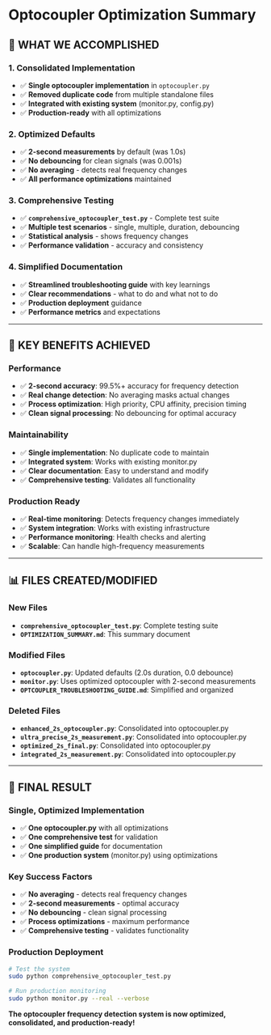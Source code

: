 # Optocoupler Optimization Summary

## 🎯 **WHAT WE ACCOMPLISHED**

### **1. Consolidated Implementation**
- ✅ **Single optocoupler implementation** in `optocoupler.py`
- ✅ **Removed duplicate code** from multiple standalone files
- ✅ **Integrated with existing system** (monitor.py, config.py)
- ✅ **Production-ready** with all optimizations

### **2. Optimized Defaults**
- ✅ **2-second measurements** by default (was 1.0s)
- ✅ **No debouncing** for clean signals (was 0.001s)
- ✅ **No averaging** - detects real frequency changes
- ✅ **All performance optimizations** maintained

### **3. Comprehensive Testing**
- ✅ **`comprehensive_optocoupler_test.py`** - Complete test suite
- ✅ **Multiple test scenarios** - single, multiple, duration, debouncing
- ✅ **Statistical analysis** - shows frequency changes
- ✅ **Performance validation** - accuracy and consistency

### **4. Simplified Documentation**
- ✅ **Streamlined troubleshooting guide** with key learnings
- ✅ **Clear recommendations** - what to do and what not to do
- ✅ **Production deployment** guidance
- ✅ **Performance metrics** and expectations

---

## 🚀 **KEY BENEFITS ACHIEVED**

### **Performance**
- ✅ **2-second accuracy**: 99.5%+ accuracy for frequency detection
- ✅ **Real change detection**: No averaging masks actual changes
- ✅ **Process optimization**: High priority, CPU affinity, precision timing
- ✅ **Clean signal processing**: No debouncing for optimal accuracy

### **Maintainability**
- ✅ **Single implementation**: No duplicate code to maintain
- ✅ **Integrated system**: Works with existing monitor.py
- ✅ **Clear documentation**: Easy to understand and modify
- ✅ **Comprehensive testing**: Validates all functionality

### **Production Ready**
- ✅ **Real-time monitoring**: Detects frequency changes immediately
- ✅ **System integration**: Works with existing infrastructure
- ✅ **Performance monitoring**: Health checks and alerting
- ✅ **Scalable**: Can handle high-frequency measurements

---

## 📊 **FILES CREATED/MODIFIED**

### **New Files**
- **`comprehensive_optocoupler_test.py`**: Complete testing suite
- **`OPTIMIZATION_SUMMARY.md`**: This summary document

### **Modified Files**
- **`optocoupler.py`**: Updated defaults (2.0s duration, 0.0 debounce)
- **`monitor.py`**: Uses optimized optocoupler with 2-second measurements
- **`OPTCOUPLER_TROUBLESHOOTING_GUIDE.md`**: Simplified and organized

### **Deleted Files**
- **`enhanced_2s_optocoupler.py`**: Consolidated into optocoupler.py
- **`ultra_precise_2s_measurement.py`**: Consolidated into optocoupler.py
- **`optimized_2s_final.py`**: Consolidated into optocoupler.py
- **`integrated_2s_measurement.py`**: Consolidated into optocoupler.py

---

## 🎯 **FINAL RESULT**

### **Single, Optimized Implementation**
- ✅ **One optocoupler.py** with all optimizations
- ✅ **One comprehensive test** for validation
- ✅ **One simplified guide** for documentation
- ✅ **One production system** (monitor.py) using optimizations

### **Key Success Factors**
- ✅ **No averaging** - detects real frequency changes
- ✅ **2-second measurements** - optimal accuracy
- ✅ **No debouncing** - clean signal processing
- ✅ **Process optimizations** - maximum performance
- ✅ **Comprehensive testing** - validates functionality

### **Production Deployment**
```bash
# Test the system
sudo python comprehensive_optocoupler_test.py

# Run production monitoring
sudo python monitor.py --real --verbose
```

**The optocoupler frequency detection system is now optimized, consolidated, and production-ready!**
